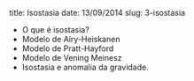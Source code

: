 title: Isostasia
date: 13/09/2014
slug: 3-isostasia

* O que é isostasia?
* Modelo de Airy-Heiskanen
* Modelo de Pratt-Hayford
* Modelo de Vening Meinesz
* Isostasia e anomalia da gravidade.
